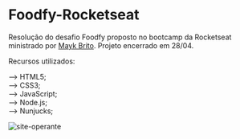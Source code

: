 # Foodfy-Rocketseat

Resolução do desafio Foodfy proposto no bootcamp da Rocketseat ministrado por <a href="https://github.com/maykbrito">Mayk Brito</a>. Projeto encerrado em 28/04.

Recursos utilizados:

–> HTML5; <br>
–> CSS3; <br>
–> JavaScript; <br>
–> Node.js; <br>
–> Nunjucks; <br>

![site-operante](https://github.com/GuihLeme/Foodfy-Rocketseat/blob/master/Linkedin-Foodfy.gif)
